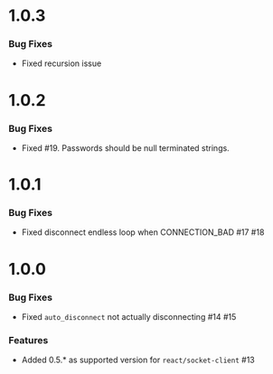 # 1.0.3

### Bug Fixes

- Fixed recursion issue

# 1.0.2

### Bug Fixes

- Fixed #19. Passwords should be null terminated strings.

# 1.0.1

### Bug Fixes

- Fixed disconnect endless loop when CONNECTION_BAD #17 #18

# 1.0.0

### Bug Fixes

- Fixed `auto_disconnect` not actually disconnecting #14 #15

### Features

- Added 0.5.* as supported version for `react/socket-client` #13
